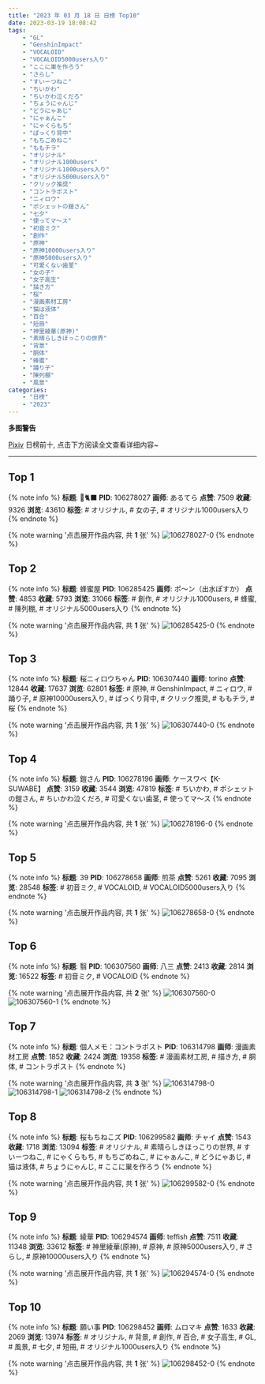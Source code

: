 ```yaml
---
title: "2023 年 03 月 18 日 日榜 Top10"
date: 2023-03-19 18:08:42
tags:
    - "GL"
    - "GenshinImpact"
    - "VOCALOID"
    - "VOCALOID5000users入り"
    - "ここに巣を作ろう"
    - "さらし"
    - "すいーつねこ"
    - "ちいかわ"
    - "ちいかわ泣くだろ"
    - "ちょうにゃんじ"
    - "どうにゃあじ"
    - "にゃぁんこ"
    - "にゃくらもち"
    - "ぱっくり背中"
    - "もちごめねこ"
    - "ももチラ"
    - "オリジナル"
    - "オリジナル1000users"
    - "オリジナル1000users入り"
    - "オリジナル5000users入り"
    - "クリック推奨"
    - "コントラポスト"
    - "ニィロウ"
    - "ポシェットの鎧さん"
    - "七夕"
    - "使ってマ〜ス"
    - "初音ミク"
    - "創作"
    - "原神"
    - "原神10000users入り"
    - "原神5000users入り"
    - "可愛くない歯茎"
    - "女の子"
    - "女子高生"
    - "描き方"
    - "桜"
    - "漫画素材工房"
    - "猫は液体"
    - "百合"
    - "短冊"
    - "神里綾華(原神)"
    - "素晴らしきほっこりの世界"
    - "背景"
    - "胴体"
    - "蜂蜜"
    - "踊り子"
    - "陳列棚"
    - "風景"
categories:
    - "日榜"
    - "2023"
---
```


<i class="fa fa-triangle-exclamation"></i>**多图警告**<i class="fa fa-triangle-exclamation"></i>

[Pixiv](https://www.pixiv.net/) 日榜前十, 点击下方阅读全文查看详细内容~

<!-- more -->

---

## Top 1

{% note info %}
**标题**: 💖🐈‍⬛
**PID**: 106278027 **画师**: あるてら
**点赞**: 7509 **收藏**: 9326 **浏览**: 43610
**标签**: # オリジナル, # 女の子, # オリジナル1000users入り
{% endnote %}

{% note warning '点击展开作品内容, 共 **1** 张' %}
![106278027-0](https://i.pixiv.re/img-original/img/2023/03/17/00/00/09/106278027_p0.png)
{% endnote %}

## Top 2

{% note info %}
**标题**: 蜂蜜屋
**PID**: 106285425 **画师**: ポ～ン（出水ぽすか）
**点赞**: 4853 **收藏**: 5793 **浏览**: 31066
**标签**: # 創作, # オリジナル1000users, # 蜂蜜, # 陳列棚, # オリジナル5000users入り
{% endnote %}

{% note warning '点击展开作品内容, 共 **1** 张' %}
![106285425-0](https://i.pixiv.re/img-original/img/2023/03/17/07/30/01/106285425_p0.jpg)
{% endnote %}

## Top 3

{% note info %}
**标题**: 桜ニィロウちゃん
**PID**: 106307440 **画师**: torino
**点赞**: 12844 **收藏**: 17637 **浏览**: 62801
**标签**: # 原神, # GenshinImpact, # ニィロウ, # 踊り子, # 原神10000users入り, # ぱっくり背中, # クリック推奨, # ももチラ, # 桜
{% endnote %}

{% note warning '点击展开作品内容, 共 **1** 张' %}
![106307440-0](https://i.pixiv.re/img-original/img/2023/03/18/00/01/01/106307440_p0.jpg)
{% endnote %}

## Top 4

{% note info %}
**标题**: 鎧さん
**PID**: 106278196 **画师**: ケースワベ【K-SUWABE】
**点赞**: 3159 **收藏**: 3544 **浏览**: 47819
**标签**: # ちいかわ, # ポシェットの鎧さん, # ちいかわ泣くだろ, # 可愛くない歯茎, # 使ってマ〜ス
{% endnote %}

{% note warning '点击展开作品内容, 共 **1** 张' %}
![106278196-0](https://i.pixiv.re/img-original/img/2023/03/17/00/01/19/106278196_p0.jpg)
{% endnote %}

## Top 5

{% note info %}
**标题**: 39
**PID**: 106278658 **画师**: 煎茶
**点赞**: 5261 **收藏**: 7095 **浏览**: 28548
**标签**: # 初音ミク, # VOCALOID, # VOCALOID5000users入り
{% endnote %}

{% note warning '点击展开作品内容, 共 **1** 张' %}
![106278658-0](https://i.pixiv.re/img-original/img/2023/03/17/00/10/17/106278658_p0.jpg)
{% endnote %}

## Top 6

{% note info %}
**标题**: 翳
**PID**: 106307560 **画师**: 八三
**点赞**: 2413 **收藏**: 2814 **浏览**: 16522
**标签**: # 初音ミク, # VOCALOID
{% endnote %}

{% note warning '点击展开作品内容, 共 **2** 张' %}
![106307560-0](https://i.pixiv.re/img-original/img/2023/03/18/00/02/08/106307560_p0.png)
![106307560-1](https://i.pixiv.re/img-original/img/2023/03/18/00/02/08/106307560_p1.png)
{% endnote %}

## Top 7

{% note info %}
**标题**: 個人メモ：コントラポスト
**PID**: 106314798 **画师**: 漫画素材工房
**点赞**: 1852 **收藏**: 2424 **浏览**: 19358
**标签**: # 漫画素材工房, # 描き方, # 胴体, # コントラポスト
{% endnote %}

{% note warning '点击展开作品内容, 共 **3** 张' %}
![106314798-0](https://i.pixiv.re/img-original/img/2023/03/18/09/23/24/106314798_p0.jpg)
![106314798-1](https://i.pixiv.re/img-original/img/2023/03/18/09/23/24/106314798_p1.jpg)
![106314798-2](https://i.pixiv.re/img-original/img/2023/03/18/09/23/24/106314798_p2.jpg)
{% endnote %}

## Top 8

{% note info %}
**标题**: 桜もちねこズ
**PID**: 106299582 **画师**: チャイ
**点赞**: 1543 **收藏**: 1718 **浏览**: 13094
**标签**: # オリジナル, # 素晴らしきほっこりの世界, # すいーつねこ, # にゃくらもち, # もちごめねこ, # にゃぁんこ, # どうにゃあじ, # 猫は液体, # ちょうにゃんじ, # ここに巣を作ろう
{% endnote %}

{% note warning '点击展开作品内容, 共 **1** 张' %}
![106299582-0](https://i.pixiv.re/img-original/img/2023/03/17/20/30/01/106299582_p0.png)
{% endnote %}

## Top 9

{% note info %}
**标题**: 綾華
**PID**: 106294574 **画师**: teffish
**点赞**: 7511 **收藏**: 11348 **浏览**: 33612
**标签**: # 神里綾華(原神), # 原神, # 原神5000users入り, # さらし, # 原神10000users入り
{% endnote %}

{% note warning '点击展开作品内容, 共 **1** 张' %}
![106294574-0](https://i.pixiv.re/img-original/img/2023/03/17/17/33/00/106294574_p0.jpg)
{% endnote %}

## Top 10

{% note info %}
**标题**: 願い事
**PID**: 106298452 **画师**: ムロマキ
**点赞**: 1633 **收藏**: 2069 **浏览**: 13974
**标签**: # オリジナル, # 背景, # 創作, # 百合, # 女子高生, # GL, # 風景, # 七夕, # 短冊, # オリジナル1000users入り
{% endnote %}

{% note warning '点击展开作品内容, 共 **1** 张' %}
![106298452-0](https://i.pixiv.re/img-original/img/2023/03/17/19/55/52/106298452_p0.jpg)
{% endnote %}

